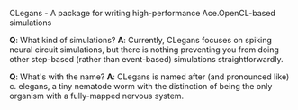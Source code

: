 CLegans - A package for writing high-performance Ace.OpenCL-based simulations

**Q**: What kind of simulations?
**A**: Currently, CLegans focuses on spiking neural circuit simulations, but there is nothing preventing you from doing other step-based (rather than event-based) simulations straightforwardly.

**Q**: What's with the name?
**A**: CLegans is named after (and pronounced like) c. elegans, a tiny nematode worm with the distinction of being the only organism with a fully-mapped nervous system.
